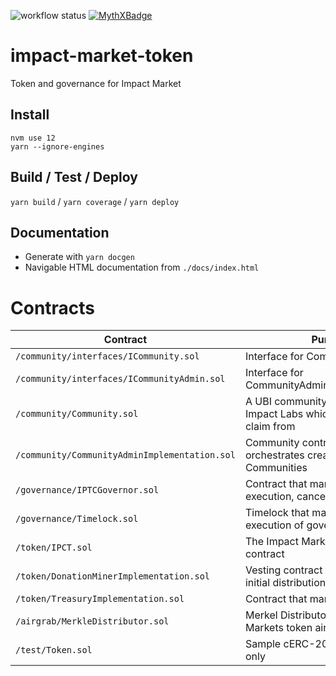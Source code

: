 ![workflow status](https://github.com/keyko-io/impact-market-token/workflows/Build/badge.svg)
[![MythXBadge](https://badgen.net/https/api.mythx.io/v1/projects/0b74321a-7ca9-4979-a4d1-ab7211fcc1c3/badge/data?cache=300&icon=https://raw.githubusercontent.com/ConsenSys/mythx-github-badge/main/logo_white.svg)](https://docs.mythx.io/dashboard/github-badges)
# impact-market-token
Token and governance for Impact Market
## Install
```
nvm use 12
yarn --ignore-engines
``` 
## Build / Test / Deploy
`yarn build` / `yarn coverage` / `yarn deploy`
## Documentation
* Generate with `yarn docgen`
* Navigable HTML documentation from `./docs/index.html`

# Contracts

| Contract                                     | Purpose                                                                       | Source
|----------------------------------------------|-------------------------------------------------------------------------------| ------------------------------------- |
| `/community/interfaces/ICommunity.sol`       | Interface for Community.sol                                                   |                                       |
| `/community/interfaces/ICommunityAdmin.sol`  | Interface for CommunityAdminImplementation.sol                                |                                       |
| `/community/Community.sol`                   | A UBI community that is funded by Impact Labs which beneficiaries claim from  |                                       |
| `/community/CommunityAdminImplementation.sol`| Community controller that orchestrates creation of new Communities            |                                       |
| `/governance/IPTCGovernor.sol`               | Contract that manages creation, execution, cancellation of proposals          |                                       |
| `/governance/Timelock.sol`                   | Timelock that marshalls the execution of governance proposals                 |                                       |
| `/token/IPCT.sol`                            | The Impact Markets cERC-20 token contract                                     |                                       |
| `/token/DonationMinerImplementation.sol`     | Vesting contract for non-airgrab initial distribution of tokens               |                                       |
| `/token/TreasuryImplementation.sol`          | Contract that manages the funds                                               |                                       |
| `/airgrab/MerkleDistributor.sol`             | Merkel Distributor for the Impact Markets token airgrab                       |                                       |
| `/test/Token.sol`                            | Sample cERC-20 token used in test only                                        |                                       |
